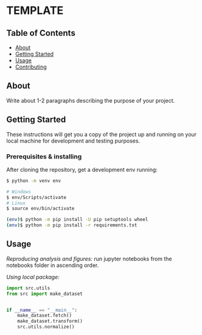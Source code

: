 TEMPLATE
==============================

## Table of Contents
+ [About](#about)
+ [Getting Started](#getting_started)
+ [Usage](#usage)
+ [Contributing](.github/CONTRIBUTING.md)

## About <a name = "about"></a>
Write about 1-2 paragraphs describing the purpose of your project.

## Getting Started <a name = "getting_started"></a>
These instructions will get you a copy of the project up and running on your local machine for development and testing purposes. 

### Prerequisites & installing

After cloning the repository, get a development env running:

```bash
$ python -m venv env

# Windows
$ env/Scripts/activate
# Linux
$ source env/bin/activate

(env)$ python -m pip install -U pip setuptools wheel
(env)$ python -m pip install -r requirements.txt 
```

## Usage <a name = "usage"></a>

*Reproducing analysis and figures:*
run jupyter notebooks from the notebooks folder in ascending order.

*Using local package:*
```python
import src.utils
from src import make_dataset


if __name__ == "__main__":
    make_dataset.fetch()
    make_dataset.transform()
    src.utils.normalize()
```
